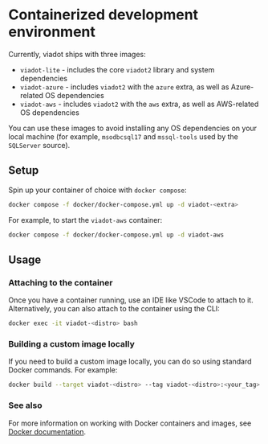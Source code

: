 # Containerized development environment

Currently, viadot ships with three images:

- `viadot-lite` - includes the core `viadot2` library and system dependencies
- `viadot-azure` - includes `viadot2` with the `azure` extra, as well as Azure-related OS dependencies
- `viadot-aws` - includes `viadot2` with the `aws` extra, as well as AWS-related OS dependencies

You can use these images to avoid installing any OS dependencies on your local machine (for example, `msodbcsql17` and `mssql-tools` used by the `SQLServer` source).

## Setup

Spin up your container of choice with `docker compose`:

```bash
docker compose -f docker/docker-compose.yml up -d viadot-<extra>
```

For example, to start the `viadot-aws` container:

```bash
docker compose -f docker/docker-compose.yml up -d viadot-aws
```

## Usage

### Attaching to the container

Once you have a container running, use an IDE like VSCode to attach to it. Alternatively, you can also attach to the container using the CLI:

```bash
docker exec -it viadot-<distro> bash
```

### Building a custom image locally

If you need to build a custom image locally, you can do so using standard Docker commands. For example:

```bash
docker build --target viadot-<distro> --tag viadot-<distro>:<your_tag> -f docker/Dockerfile .
```

### See also

For more information on working with Docker containers and images, see [Docker documentation](https://docs.docker.com/reference/cli/docker/).
